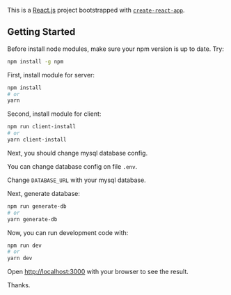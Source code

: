 This is a [React.js](https://reactjs.org/) project bootstrapped with [`create-react-app`](https://reactjs.org/docs/create-a-new-react-app.html).

## Getting Started

Before install node modules, make sure your npm version is up to date. Try:

```bash
npm install -g npm
```

First, install module for server:

```bash
npm install
# or
yarn
```

Second, install module for client:

```bash
npm run client-install
# or
yarn client-install
```

Next, you should change mysql database config.

You can change database config on file `.env`.

Change `DATABASE_URL` with your mysql database.

Next, generate database:

```bash
npm run generate-db
# or
yarn generate-db
```

Now, you can run development code with:

```bash
npm run dev
# or
yarn dev
```

Open [http://localhost:3000](http://localhost:3000) with your browser to see the result.

Thanks.
